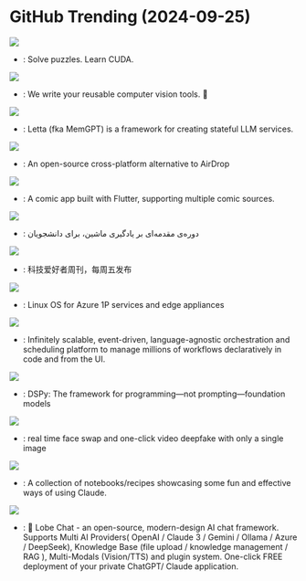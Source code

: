 # GitHub Trending (2024-09-25)

![](https://img.shields.io/badge/Jupyter%20Notebook-New%20460-green?style=flat-square&logo=appveyor)
- [](https://github.comundefined): Solve puzzles. Learn CUDA.

![](https://img.shields.io/badge/Python-New%20812-green?style=flat-square&logo=appveyor)
- [](https://github.comundefined): We write your reusable computer vision tools. 💜

![](https://img.shields.io/badge/Python-New%2060-green?style=flat-square&logo=appveyor)
- [](https://github.comundefined): Letta (fka MemGPT) is a framework for creating stateful LLM services.

![](https://img.shields.io/badge/Dart-New%201-green?style=flat-square&logo=appveyor)
- [](https://github.comundefined): An open-source cross-platform alternative to AirDrop

![](https://img.shields.io/badge/Dart-New%20384-green?style=flat-square&logo=appveyor)
- [](https://github.comundefined): A comic app built with Flutter, supporting multiple comic sources.

![](https://img.shields.io/badge/Jupyter%20Notebook-New%2079-green?style=flat-square&logo=appveyor)
- [](https://github.comundefined): دوره‌ی مقدمه‌ای بر یادگیری ماشین، برای دانشجویان

![](https://img.shields.io/badge/none-New%20272-green?style=flat-square&logo=appveyor)
- [](https://github.comundefined): 科技爱好者周刊，每周五发布

![](https://img.shields.io/badge/RPM%20Spec-New%2018-green?style=flat-square&logo=appveyor)
- [](https://github.comundefined): Linux OS for Azure 1P services and edge appliances

![](https://img.shields.io/badge/Java-New%20121-green?style=flat-square&logo=appveyor)
- [](https://github.comundefined): Infinitely scalable, event-driven, language-agnostic orchestration and scheduling platform to manage millions of workflows declaratively in code and from the UI.

![](https://img.shields.io/badge/Python-New%2064-green?style=flat-square&logo=appveyor)
- [](https://github.comundefined): DSPy: The framework for programming—not prompting—foundation models

![](https://img.shields.io/badge/Python-New%20332-green?style=flat-square&logo=appveyor)
- [](https://github.comundefined): real time face swap and one-click video deepfake with only a single image

![](https://img.shields.io/badge/Jupyter%20Notebook-New%20128-green?style=flat-square&logo=appveyor)
- [](https://github.comundefined): A collection of notebooks/recipes showcasing some fun and effective ways of using Claude.

![](https://img.shields.io/badge/TypeScript-New%20119-green?style=flat-square&logo=appveyor)
- [](https://github.comundefined): 🤯 Lobe Chat - an open-source, modern-design AI chat framework. Supports Multi AI Providers( OpenAI / Claude 3 / Gemini / Ollama / Azure / DeepSeek), Knowledge Base (file upload / knowledge management / RAG ), Multi-Modals (Vision/TTS) and plugin system. One-click FREE deployment of your private ChatGPT/ Claude application.

